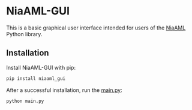 # NiaAML-GUI

This is a basic graphical user interface intended for users of the [NiaAML](https://github.com/lukapecnik/NiaAML) Python library.

## Installation

Install NiaAML-GUI with pip:

```sh
pip install niaaml_gui
```

After a successful installation, run the [main.py](niaaml_gui/main.py):

```sh
python main.py
```